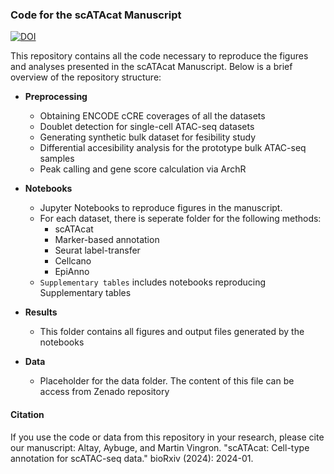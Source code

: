 ### Code for the scATAcat Manuscript

[![DOI](https://zenodo.org/badge/DOI/10.5281/zenodo.12583103.svg)](https://doi.org/10.5281/zenodo.12583103)

This repository contains all the code necessary to reproduce the figures and analyses presented in the scATAcat Manuscript. Below is a brief overview of the repository structure:


- **Preprocessing**
    - Obtaining ENCODE cCRE coverages of all the datasets
    - Doublet detection for single-cell ATAC-seq datasets
    - Generating synthetic bulk dataset for fesibility study
    - Differential accesibility analysis for the prototype bulk ATAC-seq samples
    - Peak calling and gene score calculation via ArchR
      
- **Notebooks**
    - Jupyter Notebooks to reproduce figures in the manuscript.
    -  For each dataset, there is seperate folder for the following methods:
        - scATAcat
        - Marker-based annotation
        - Seurat label-transfer
        - Cellcano
        - EpiAnno
    - `Supplementary tables` includes notebooks reproducing Supplementary tables
      
- **Results**
    - This folder contains all figures and output files generated by the notebooks
   
- **Data**
    - Placeholder for the data folder. The content of this file can be access from Zenado repository
 

#### Citation

If you use the code or data from this repository in your research, please cite our manuscript:
 Altay, Aybuge, and Martin Vingron. "scATAcat: Cell-type annotation for scATAC-seq data." bioRxiv (2024): 2024-01.